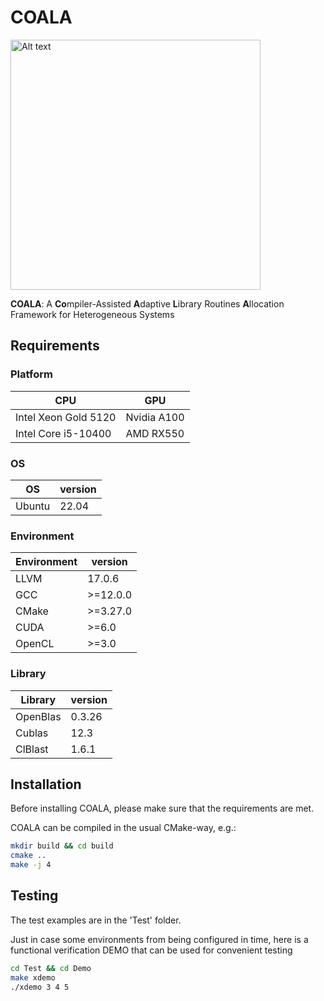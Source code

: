 # COALA 
<img src="Doc/Image/The koala maintains its whimsic-DALL·E.png" alt="Alt text" width="400"/>

**COALA**: A **Co**mpiler-Assisted **A**daptive **L**ibrary Routines **A**llocation Framework for Heterogeneous Systems


## Requirements
### Platform

| CPU | GPU |
|-----|-----|
| Intel Xeon Gold 5120| Nvidia A100 |
| Intel Core i5-10400| AMD RX550 |


### OS
| OS | version |
|-----|-----|
| Ubuntu| 22.04 |


### Environment
| Environment | version |
|-----|-----|
| LLVM| 17.0.6 |
| GCC | >=12.0.0 |
| CMake | >=3.27.0 |
| CUDA | >=6.0 |
| OpenCL | >=3.0 |

### Library

| Library | version |
|-----|-----|
| OpenBlas|0.3.26 |
| Cublas | 12.3 |
| ClBlast | 1.6.1 |




## Installation

Before installing COALA, please make sure that the requirements are met.



COALA can be compiled in the usual CMake-way, e.g.:
```bash
mkdir build && cd build
cmake ..
make -j 4
```

## Testing
The test examples are in the 'Test' folder.

Just in case some environments from being configured in time, here is a functional verification DEMO that can be used for convenient testing
```bash
cd Test && cd Demo
make xdemo
./xdemo 3 4 5
```

